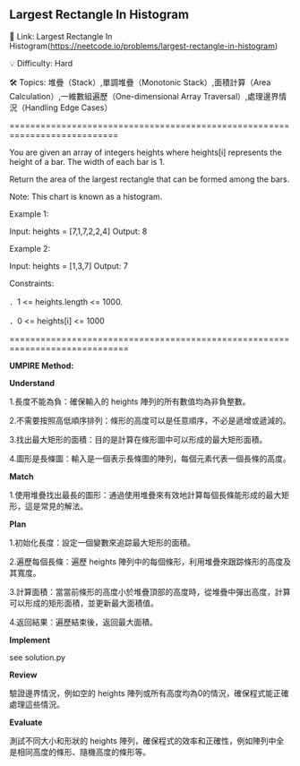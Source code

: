 **Largest Rectangle In Histogram**
-
🔗 Link: Largest Rectangle In Histogram(https://neetcode.io/problems/largest-rectangle-in-histogram)

💡 Difficulty: Hard

🛠️ Topics: 堆疊（Stack）,單調堆疊（Monotonic Stack）,面積計算（Area Calculation）,一維數組遍歷（One-dimensional Array Traversal）,處理邊界情況（Handling Edge Cases）

===========================================================================

You are given an array of integers heights where heights[i] represents the height of a bar. The width of each bar is 1.

Return the area of the largest rectangle that can be formed among the bars.

Note: This chart is known as a histogram.

Example 1:

Input: heights = [7,1,7,2,2,4]
Output: 8

Example 2:

Input: heights = [1,3,7]
Output: 7

Constraints:

．1 <= heights.length <= 1000.

．0 <= heights[i] <= 1000

=============================================================================

**UMPIRE Method:**

**Understand**

1.長度不能為負：確保輸入的 heights 陣列的所有數值均為非負整數。

2.不需要按照高低順序排列：條形的高度可以是任意順序，不必是遞增或遞減的。

3.找出最大矩形的面積：目的是計算在條形圖中可以形成的最大矩形面積。

4.圖形是長條圖：輸入是一個表示長條圖的陣列，每個元素代表一個長條的高度。

**Match**

1.使用堆疊找出最長的圖形：通過使用堆疊來有效地計算每個長條能形成的最大矩形，這是常見的解法。

**Plan**

1.初始化長度：設定一個變數來追踪最大矩形的面積。

2.遍歷每個長條：遍歷 heights 陣列中的每個條形，利用堆疊來跟踪條形的高度及其寬度。

3.計算面積：當當前條形的高度小於堆疊頂部的高度時，從堆疊中彈出高度，計算可以形成的矩形面積，並更新最大面積值。

4.返回結果：遍歷結束後，返回最大面積。

**Implement**

see solution.py

**Review**

驗證邊界情況，例如空的 heights 陣列或所有高度均為0的情況，確保程式能正確處理這些情況。

**Evaluate**

測試不同大小和形狀的 heights 陣列，確保程式的效率和正確性，例如陣列中全是相同高度的條形、隨機高度的條形等。

